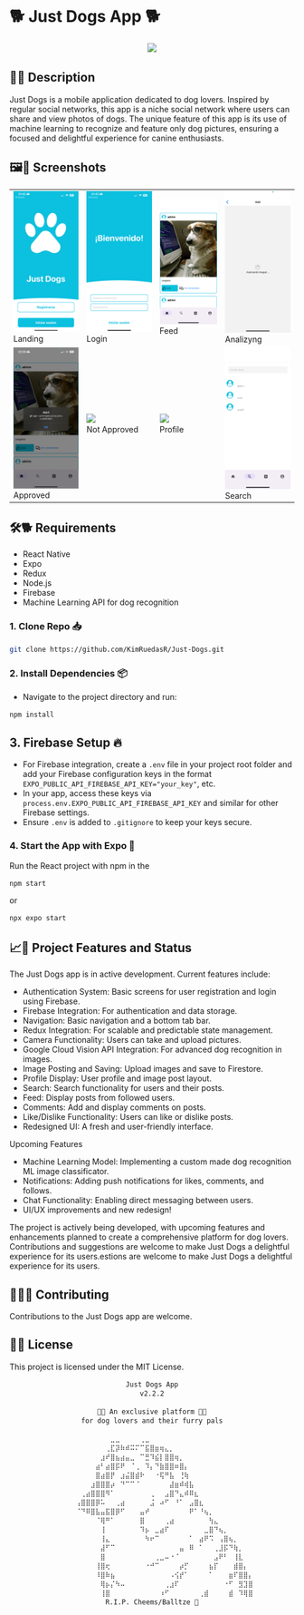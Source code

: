 # 🐕 Just Dogs App 🐕

<div align="center">
    <img src="./assets/logo_app.png" width="200"/>
</div>

## 📖🐶 Description

Just Dogs is a mobile application dedicated to dog lovers. Inspired by regular social networks, this app is a niche social network where users can share and view photos of dogs. The unique feature of this app is its use of machine learning to recognize and feature only dog pictures, ensuring a focused and delightful experience for canine enthusiasts.

## 🖼️🐾 Screenshots

<table>
  <tr>
    <td><img src="./assets/screen_1.PNG" width="200"/><br>Landing</td>
    <td><img src="./assets/screen_2.PNG" width="200"/><br>Login</td>
    <td><img src="./assets/screen_3.PNG" width="200"/><br>Feed</td>
    <td><img src="./assets/screen_4.PNG" width="200"/><br>Analizyng</td>
  </tr>
  <tr>
    <td><img src="./assets/screen_5.PNG" width="200"/><br>Approved</td>
    <td><img src="./assets/screen_6.PNG" width="200"/><br>Not Approved</td>
    <td><img src="./assets/screen_7.PNG" width="200"/><br>Profile</td>
    <td><img src="./assets/screen_8.PNG" width="200"/><br>Search</td>
  </tr>
</table>

## 🛠️🐕 Requirements

- React Native
- Expo
- Redux
- Node.js
- Firebase
- Machine Learning API for dog recognition

### 1. Clone Repo 📥

```bash
git clone https://github.com/KimRuedasR/Just-Dogs.git
```

### 2. Install Dependencies 📦

- Navigate to the project directory and run:

```bash
npm install
```

## 3. Firebase Setup 🔥

- For Firebase integration, create a `.env` file in your project root folder and add your Firebase configuration keys in the format `EXPO_PUBLIC_API_FIREBASE_API_KEY="your_key"`, etc.
- In your app, access these keys via `process.env.EXPO_PUBLIC_API_FIREBASE_API_KEY` and similar for other Firebase settings.
- Ensure `.env` is added to `.gitignore` to keep your keys secure.

### 4. Start the App with Expo 🌟

Run the React project with npm in the

```bash
npm start
```

or

```bash
npx expo start
```

## 📈🐶 Project Features and Status

The Just Dogs app is in active development. Current features include:

- Authentication System: Basic screens for user registration and login using Firebase.
- Firebase Integration: For authentication and data storage.
- Navigation: Basic navigation and a bottom tab bar.
- Redux Integration: For scalable and predictable state management.
- Camera Functionality: Users can take and upload pictures.
- Google Cloud Vision API Integration: For advanced dog recognition in images.
- Image Posting and Saving: Upload images and save to Firestore.
- Profile Display: User profile and image post layout.
- Search: Search functionality for users and their posts.
- Feed: Display posts from followed users.
- Comments: Add and display comments on posts.
- Like/Dislike Functionality: Users can like or dislike posts.
- Redesigned UI: A fresh and user-friendly interface.

Upcoming Features

- Machine Learning Model: Implementing a custom made dog recognition ML image classificator.
- Notifications: Adding push notifications for likes, comments, and follows.
- Chat Functionality: Enabling direct messaging between users.
- UI/UX improvements and new redesign!

The project is actively being developed, with upcoming features and enhancements planned to create a comprehensive platform for dog lovers. Contributions and suggestions are welcome to make Just Dogs a delightful experience for its users.estions are welcome to make Just Dogs a delightful experience for its users.

## 👥🐕‍🦺 Contributing

Contributions to the Just Dogs app are welcome.

## 📄🐾 License

This project is licensed under the MIT License.

<div align="center">

```
Just Dogs App
v2.2.2

🐶🐾 An exclusive platform 🐾🐶
for dog lovers and their furry pals

⠀⠀⠀⠀⠀⠀⠀⠀⠀⠀⠀⠀⣀⣀⠀⠀⠀⠀⢀⣀⠀⠀⠀⠀⠀⠀⠀⠀⠀⠀⠀⠀⠀⠀⠀⠀⠀⠀⠀⠀⠀
⠀⠀⠀⠀⠀⠀⠀⠀⠀⠀⠀⢀⣏⡽⠷⠾⠭⠍⠉⣯⣿⣶⢶⣄⡀⠀⠀⠀⠀⠀⠀⠀⠀⠀⠀⠀⠀⠀⠀⠀⠀
⠀⠀⠀⠀⠀⠀⠀⠀⠀⠀⣰⠞⣿⣦⣴⣤⣀⠀⠉⣛⠹⣮⡇⣿⣿⢶⡀⠀⠀⠀⠀⠀⠀⠀⠀⠀⠀⠀⠀⠀⠀
⠀⠀⠀⠀⠀⠀⠀⠀⠀⣴⠃⣴⣿⡯⠟⠀⠈⢀⠀⠹⡄⠙⣷⣿⣿⠶⣿⡄⠀⠀⠀⠀⠀⠀⠀⠀⠀⠀⠀⠀⠀
⠀⠀⠀⠀⠀⠀⠀⠀⠀⣿⣴⣿⡟⠀⣰⣬⣿⣾⠗⠀⠀⠐⢯⠛⣧⠀⢘⢷⠀⠀⠀⠀⠀⠀⠀⠀⠀⠀⠀⠀⠀
⠀⠀⠀⠀⠀⠀⠀⠀⣰⣿⣿⣿⡴⠀⠙⠉⠉⠈⠀⠀⠀⠀⠀⠀⣼⣶⠾⢾⣧⠀⠀⠀⠀⠀⠀⠀⠀⠀⠀⠀⠀
⠀⠀⠀⠀⠀⠀⢀⣴⣿⣿⣿⠻⠁⠀⠀⠀⠀⠀⠀⠀⢀⠀⠀⣠⣿⠙⣄⠾⠿⣆⠀⠀⠀⠀⠀⠀⠀⠀⠀⠀⠀
⠀⠀⠀⠀⠀⢠⣿⣿⣿⡿⠥⠀⠀⢀⣴⠀⠀⠀⠀⠀⣨⠀⠴⠋⠀⠘⠁⠀⣠⣿⣆⠀⠀⠀⠀⠀⠀⠀⠀⠀⠀
⠀⠀⠀⠀⠀⠈⠙⠿⣿⣧⣤⣯⣿⡿⠋⠀⠀⠀⣤⠞⠀⠀⠀⠀⠀⠀⠀⠀⠟⠁⠘⢦⡀⠀⠀⠀⠀⠀⠀⠀⠀
⠀⠀⠀⠀⠀⠀⠀⠀⠀⠈⢿⠛⠁⠀⠀⠀⠀⠀⣿⠀⠀⠀⠀⢀⣴⠀⠀⠀⠀⠀⠀⠀⢳⣄⠀⠀⠀⠀⠀⠀⠀
⠀⠀⠀⠀⠀⠀⠀⠀⠀⠀⢸⠀⠀⠀⠀⠀⠀⠀⠹⡦⠀⣀⣴⠏⠀⠀⠀⠀⠀⠀⠀⣀⣿⠙⢦⡀⠀⠀⠀⠀⠀
⠀⠀⠀⠀⠀⠀⠀⠀⠀⠀⢸⣄⠀⠀⠀⠀⠀⠀⠀⠳⠖⠉⠀⠀⠀⠀⠀⠀⠁⠀⣴⠟⠩⠀⢠⣿⢦⡀⠀⠀⠀
⠀⠀⠀⠀⠀⠀⠀⠀⠀⠀⣼⠋⠉⠀⠀⠀⠀⠀⠀⠀⠀⠀⠀⠀⠀⠀⣤⠀⠿⠀⠁⠀⠀⢀⣸⡯⠙⢷⡀⠀⠀
⠀⠀⠀⠀⠀⠀⠀⠀⠀⠀⣿⠀⠀⠀⠀⠀⠀⠀⠀⠀⠀⢀⣀⠤⠐⠈⠀⠀⠀⠀⠀⠀⠀⣠⠟⠃⠀⢸⣇⠀⠀
⠀⠀⠀⠀⠀⠀⠀⠀⠀⢸⣿⢖⠀⠀⠀⠀⠀⠀⠀⠐⠚⠉⠀⠀⠀⠀⡴⡋⠀⠀⠀⠀⣦⡏⠀⠀⠀⣾⣿⡄⠀
⠀⠀⠀⠀⠀⠀⠀⠀⠀⠸⣿⠷⣦⠀⠀⠀⠀⠀⠀⠀⠀⠀⠀⠀⠠⢪⡞⠁⠀⠀⠀⠀⠁⠀⠀⠀⣶⠏⣿⣿⡄
⠀⠀⠀⠀⠀⠀⠀⠀⠀⠀⢿⡦⡌⠳⠤⠀⠀⠀⠀⠀⠀⠀⠀⢀⣰⠏⠀⠀⠀⠀⠀⠀⠀⠀⠀⠐⠋⠀⣻⣹⣿
⠀⠀⠀⠀⠀⠀⠀⠀⠀⠀⢸⣿⠀⠀⠀⠀⠀⠀⠀⠀⠀⠀⠰⠋⠀⠀⠀⠀⠀⠀⢀⣾⠀⠀⠀⠀⣾⠀⠹⢿⣿
R.I.P. Cheems/Balltze 🙏
```

</div>
